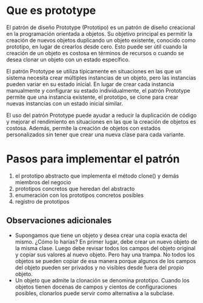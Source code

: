 # Que es prototype

El patrón de diseño Prototype (Prototipo) es un patrón de diseño creacional en la programación orientada a objetos. Su objetivo principal es permitir la creación de nuevos objetos duplicando un objeto existente, conocido como prototipo, en lugar de crearlos desde cero. Esto puede ser útil cuando la creación de un objeto es costosa en términos de recursos o cuando se desea clonar un objeto con un estado específico.

El patrón Prototype se utiliza típicamente en situaciones en las que un sistema necesita crear múltiples instancias de un objeto, pero las instancias pueden variar en su estado inicial. En lugar de crear cada instancia manualmente y configurar su estado individualmente, el patrón Prototype permite que una instancia existente, el prototipo, se clone para crear nuevas instancias con un estado inicial similar.

El uso del patrón Prototype puede ayudar a reducir la duplicación de código y mejorar el rendimiento en situaciones en las que la creación de objetos es costosa. Además, permite la creación de objetos con estados personalizados sin tener que crear una nueva clase para cada variante.

# Pasos para implementar el patrón

1. el prototipo abstracto que implementa el método clone() y demás miembros del negocio
2. prototipos concretos que heredan del abstracto
3. enumeración con los prototipos concretos posibles
4. registro de prototipos

## Observaciones adicionales

- Supongamos que tiene un objeto y desea crear una copia exacta del mismo. ¿Cómo lo harías? En primer lugar, debe crear un nuevo objeto de la misma clase. Luego debe revisar todos los campos del objeto original y copiar sus valores al nuevo objeto. Pero hay una trampa. No todos los objetos se pueden copiar de esa manera porque algunos de los campos del objeto pueden ser privados y no visibles desde fuera del propio objeto.
- Un objeto que admite la clonación se denomina prototipo. Cuando los objetos tienen docenas de campos y cientos de configuraciones posibles, clonarlos puede servir como alternativa a la subclase.
